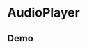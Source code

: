 # AudioPlayer

## Demo

<AudioPlayer
  src="//theme-hope-assets.vuejs.press/files/sample.mp3"
  title="A Sample Audio"
  poster="/logo.svg"
/>
